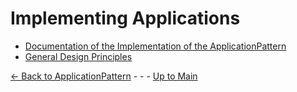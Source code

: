 # Implementing Applications

* [Documentation of the Implementation of the ApplicationPattern](./ApplicationPatternDocumentation/ApplicationPatternDocumentation.md)
* [General Design Principles](./GeneralDesignPrinciples/GeneralDesignPrinciples.md)

[<- Back to ApplicationPattern](../ElementsApplicationPattern/ElementsApplicationPattern.md) - - - [Up to Main](../Main.md)
